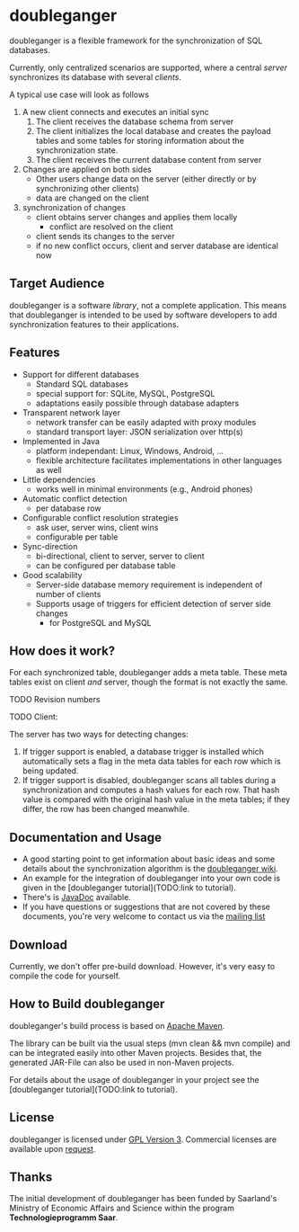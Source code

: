 # doubleganger

doubleganger is a flexible framework for the synchronization of SQL databases.

Currently, only centralized scenarios are supported, where a central *server* synchronizes its database with several *clients*.

A typical use case will look as follows

1. A new client connects and executes an initial sync
   1. The client receives the database schema from server
   1. The client initializes the local database and creates the payload tables and some tables for storing information about the synchronization state.
   1. The client receives the current database content from server
1. Changes are applied on both sides
   * Other users change data on the server (either directly or by synchronizing other clients)
   * data are changed on the client
1. synchronization of changes
   * client obtains server changes and applies them locally
      * conflict are resolved on the client
   * client sends its changes to the server
   * if no new conflict occurs, client and server database are identical now

## Target Audience

doubleganger is a software *library*, not a complete application. This means that doubleganger is intended to be used by software developers to add synchronization features to their applications.

## Features

* Support for different databases
   * Standard SQL databases
   * special support for: SQLite, MySQL, PostgreSQL
   * adaptations easily possible through database adapters
* Transparent network layer
   * network transfer can be easily adapted with proxy modules
   * standard transport layer: JSON serialization over http(s)
* Implemented in Java
   * platform independant: Linux, Windows, Android, ...
   * flexible architecture facilitates implementations in other languages as well
* Little dependencies
   * works well in minimal environments (e.g., Android phones)
* Automatic conflict detection
   * per database row
* Configurable conflict resolution strategies
   * ask user, server wins, client wins
   * configurable per table
* Sync-direction
   * bi-directional, client to server, server to client
   * can be configured per database table
* Good scalability
   * Server-side database memory requirement is independent of number of clients
   * Supports usage of triggers for efficient detection of server side changes
      * for PostgreSQL and MySQL

## How does it work?

For each synchronized table, doubleganger adds a meta table. These meta tables exist on client *and* server, though the format is not exactly the same.

TODO Revision numbers

TODO Client:


The server has two ways for detecting changes:

1. If trigger support is enabled, a database trigger is installed which automatically sets a flag in the meta data tables for each row which is being updated.
1. If trigger support is disabled, doubleganger scans all tables during a synchronization and computes a hash values for each row. That hash value is compared with the original hash value in the meta tables; if they differ, the row has been changed meanwhile.

## Documentation and Usage

* A good starting point to get information about basic ideas and some details about the synchronization algorithm is the [doubleganger wiki](TODO).
* An example for the integration of doubleganger into your own code is given in the [doubleganger tutorial](TODO:link to tutorial).
* There's is [JavaDoc](TODO:link) available.
* If you have questions or suggestions that are not covered by these documents, you're very welcome to contact us via the [mailing list](TODO:link)

## Download

Currently, we don't offer pre-build download. However, it's very easy to compile the code for yourself.

## How to Build doubleganger

doubleganger's build process is based on [Apache Maven](http://maven.apache.org/).

The library can be built via the usual steps (mvn clean && mvn compile) and can be integrated easily into other Maven projects. Besides that, the generated JAR-File can also be used in non-Maven projects.

For details about the usage of doubleganger in your project see the [doubleganger tutorial](TODO:link to tutorial).

## License

doubleganger is licensed under [GPL Version 3](http://www.gnu.org/licenses/gpl.html). Commercial licenses are available upon [request](swd@consistec.de).

## Thanks

The initial development of doubleganger has been funded by Saarland's Ministry of Economic Affairs and Science within the program **Technologieprogramm Saar**.
